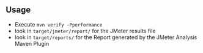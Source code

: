 
## Usage ##

  * Execute `mvn verify -Pperformance`
  * look in `target/jmeter/report/` for the JMeter results file
  * look in `target/reports/` for the Report generated by the JMeter Analysis Maven Plugin

